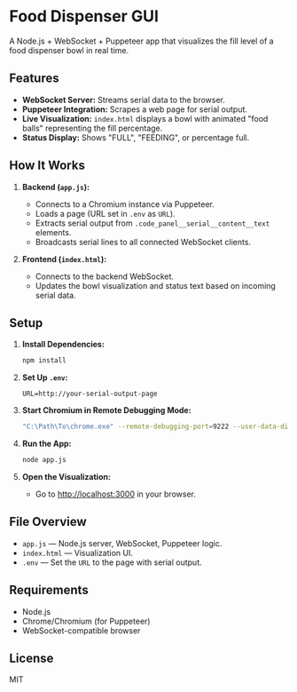 # Food Dispenser GUI

A Node.js + WebSocket + Puppeteer app that visualizes the fill level of a food dispenser bowl in real time.

## Features

- **WebSocket Server:** Streams serial data to the browser.
- **Puppeteer Integration:** Scrapes a web page for serial output.
- **Live Visualization:** `index.html` displays a bowl with animated "food balls" representing the fill percentage.
- **Status Display:** Shows "FULL", "FEEDING", or percentage full.

## How It Works

1. **Backend (`app.js`):**
   - Connects to a Chromium instance via Puppeteer.
   - Loads a page (URL set in `.env` as `URL`).
   - Extracts serial output from `.code_panel__serial__content__text` elements.
   - Broadcasts serial lines to all connected WebSocket clients.

2. **Frontend (`index.html`):**
   - Connects to the backend WebSocket.
   - Updates the bowl visualization and status text based on incoming serial data.

## Setup

1. **Install Dependencies:**
   ```sh
   npm install
   ```

2. **Set Up `.env`:**
   ```
   URL=http://your-serial-output-page
   ```

3. **Start Chromium in Remote Debugging Mode:**
   ```sh
   "C:\Path\To\chrome.exe" --remote-debugging-port=9222 --user-data-dir="C:\Users\{PROFILE_USER}\puppeteer-profile"
   ```

4. **Run the App:**
   ```sh
   node app.js
   ```

5. **Open the Visualization:**
   - Go to [http://localhost:3000](http://localhost:3000) in your browser.

## File Overview

- `app.js` — Node.js server, WebSocket, Puppeteer logic.
- `index.html` — Visualization UI.
- `.env` — Set the `URL` to the page with serial output.

## Requirements

- Node.js
- Chrome/Chromium (for Puppeteer)
- WebSocket-compatible browser

## License

MIT